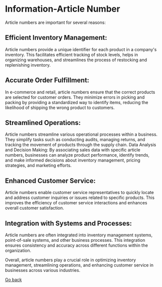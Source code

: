 # Information-Article Number


Article numbers are important for several reasons:

## Efficient Inventory Management:
 Article numbers provide a unique identifier for each product in a company's inventory. This facilitates efficient tracking of stock levels, helps in organizing warehouses, and streamlines the process of restocking and replenishing inventory.

## Accurate Order Fulfillment:
 In e-commerce and retail, article numbers ensure that the correct products are selected for customer orders. They minimize errors in picking and packing by providing a standardized way to identify items, reducing the likelihood of shipping the wrong product to customers.

## Streamlined Operations:
 Article numbers streamline various operational processes within a business. They simplify tasks such as conducting audits, managing returns, and tracking the movement of products through the supply chain.
Data Analysis and Decision Making: By associating sales data with specific article numbers, businesses can analyze product performance, identify trends, and make informed decisions about inventory management, pricing strategies, and marketing efforts.

## Enhanced Customer Service:
 Article numbers enable customer service representatives to quickly locate and address customer inquiries or issues related to specific products. This improves the efficiency of customer service interactions and enhances overall customer satisfaction.

## Integration with Systems and Processes:
 Article numbers are often integrated into inventory management systems, point-of-sale systems, and other business processes. This integration ensures consistency and accuracy across different functions within the organization.

Overall, article numbers play a crucial role in optimizing inventory management, streamlining operations, and enhancing customer service in businesses across various industries.

[Go back](index.md)